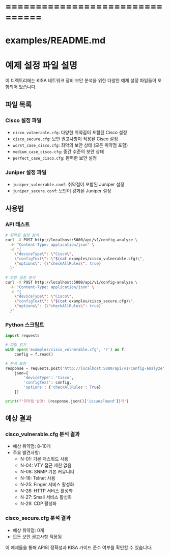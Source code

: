 # ================================
# examples/README.md
# 예제 설정 파일 설명

이 디렉토리에는 KISA 네트워크 장비 보안 분석을 위한 다양한 예제 설정 파일들이 포함되어 있습니다.

## 파일 목록

### Cisco 설정 파일
- `cisco_vulnerable.cfg`: 다양한 취약점이 포함된 Cisco 설정
- `cisco_secure.cfg`: 보안 권고사항이 적용된 Cisco 설정
- `worst_case_cisco.cfg`: 최악의 보안 상태 (모든 취약점 포함)
- `medium_case_cisco.cfg`: 중간 수준의 보안 상태
- `perfect_case_cisco.cfg`: 완벽한 보안 설정

### Juniper 설정 파일  
- `juniper_vulnerable.conf`: 취약점이 포함된 Juniper 설정
- `juniper_secure.conf`: 보안이 강화된 Juniper 설정

## 사용법

### API 테스트
```bash
# 취약한 설정 분석
curl -X POST http://localhost:5000/api/v1/config-analyze \
  -H "Content-Type: application/json" \
  -d "{
    \"deviceType\": \"Cisco\",
    \"configText\": \"$(cat examples/cisco_vulnerable.cfg)\",
    \"options\": {\"checkAllRules\": true}
  }"

# 보안 설정 분석  
curl -X POST http://localhost:5000/api/v1/config-analyze \
  -H "Content-Type: application/json" \
  -d "{
    \"deviceType\": \"Cisco\", 
    \"configText\": \"$(cat examples/cisco_secure.cfg)\",
    \"options\": {\"checkAllRules\": true}
  }"
```

### Python 스크립트
```python
import requests

# 파일 읽기
with open('examples/cisco_vulnerable.cfg', 'r') as f:
    config = f.read()

# 분석 요청
response = requests.post('http://localhost:5000/api/v1/config-analyze', 
    json={
        'deviceType': 'Cisco',
        'configText': config,
        'options': {'checkAllRules': True}
    })

print(f"취약점 발견: {response.json()['issuesFound']}개")
```

## 예상 결과

### cisco_vulnerable.cfg 분석 결과
- 예상 취약점: 8-10개
- 주요 발견사항:
  - N-01: 기본 패스워드 사용
  - N-04: VTY 접근 제한 없음
  - N-08: SNMP 기본 커뮤니티
  - N-16: Telnet 사용
  - N-25: Finger 서비스 활성화
  - N-26: HTTP 서비스 활성화
  - N-27: Small 서비스 활성화
  - N-29: CDP 활성화

### cisco_secure.cfg 분석 결과
- 예상 취약점: 0개
- 모든 보안 권고사항 적용됨

이 예제들을 통해 API의 정확성과 KISA 가이드 준수 여부를 확인할 수 있습니다.